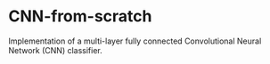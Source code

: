 # CNN-from-scratch
Implementation of a multi-layer fully connected Convolutional Neural Network (CNN) classifier.

